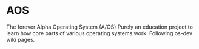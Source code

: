 # AOS
The forever Alpha Operating System (A/OS)
Purely an education project to learn how core parts of various operating systems work.
Following os-dev wiki pages.
